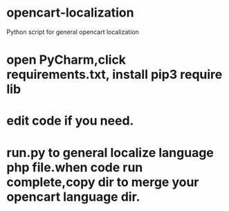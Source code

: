 # opencart-localization
Python script for general opencart localization 

# open PyCharm,click requirements.txt, install pip3 require lib
# edit code if you need.
# run.py to general localize language php file.when code run complete,copy dir to merge your opencart language dir.
